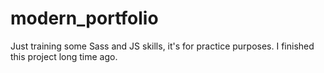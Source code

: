 # modern_portfolio
Just training some Sass and JS skills, it's for practice purposes. I finished this project long time ago.
